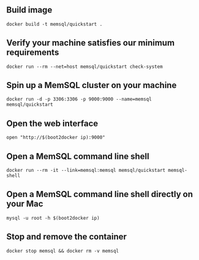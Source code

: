## Build image

```
docker build -t memsql/quickstart .
```

## Verify your machine satisfies our minimum requirements

```
docker run --rm --net=host memsql/quickstart check-system
```

## Spin up a MemSQL cluster on your machine

```
docker run -d -p 3306:3306 -p 9000:9000 --name=memsql memsql/quickstart
```

## Open the web interface

```
open "http://$(boot2docker ip):9000"
```

## Open a MemSQL command line shell

```
docker run --rm -it --link=memsql:memsql memsql/quickstart memsql-shell
```

## Open a MemSQL command line shell directly on your Mac

```
mysql -u root -h $(boot2docker ip)
```

## Stop and remove the container

```
docker stop memsql && docker rm -v memsql
```

